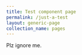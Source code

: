 ```yaml
---
title: Test component page
permalink: /just-a-test
layout: generic-page
collection_name: pages
---
```

Plz ignore me.
